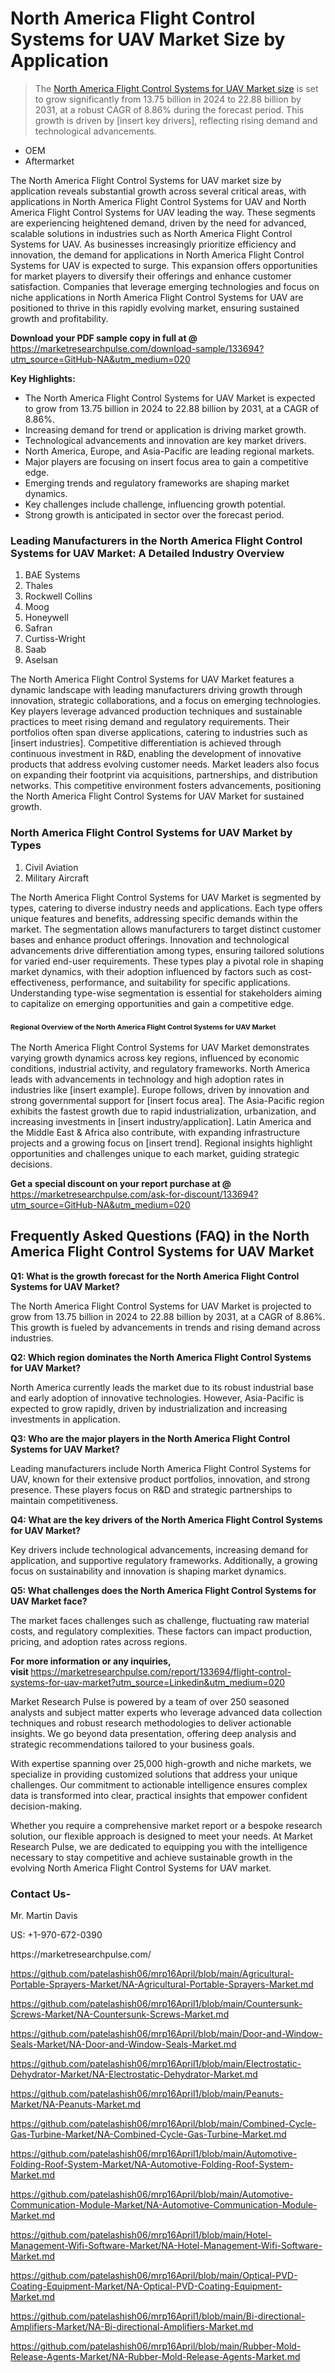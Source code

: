 <h1>North America Flight Control Systems for UAV Market&nbsp;Size by Application</h1><blockquote><p>The <a href="https://marketresearchpulse.com/download-sample/133694?utm_source=GitHub-NA&amp;utm_medium=020">North America Flight Control Systems for UAV Market size</a> is set to grow significantly from 13.75 billion in 2024 to 22.88 billion by 2031, at a robust CAGR of 8.86% during the forecast period. This growth is driven by [insert key drivers], reflecting rising demand and technological advancements.</p></blockquote><ul><li>OEM <li> Aftermarket</li></ul><p>The North America Flight Control Systems for UAV market size by application reveals substantial growth across several critical areas, with applications in North America Flight Control Systems for UAV and North America Flight Control Systems for UAV leading the way. These segments are experiencing heightened demand, driven by the need for advanced, scalable solutions in industries such as North America Flight Control Systems for UAV. As businesses increasingly prioritize efficiency and innovation, the demand for applications in North America Flight Control Systems for UAV is expected to surge. This expansion offers opportunities for market players to diversify their offerings and enhance customer satisfaction. Companies that leverage emerging technologies and focus on niche applications in North America Flight Control Systems for UAV are positioned to thrive in this rapidly evolving market, ensuring sustained growth and profitability.</p><p><strong>Download your PDF sample copy in full at @ </strong><a href="https://marketresearchpulse.com/download-sample/133694?utm_source=GitHub-NA&amp;utm_medium=020">https://marketresearchpulse.com/download-sample/133694?utm_source=GitHub-NA&amp;utm_medium=020</a></p><p><strong>Key Highlights: </strong></p><ul><li>The North America Flight Control Systems for UAV Market is expected to grow from 13.75 billion in 2024 to 22.88 billion by 2031, at a CAGR of 8.86%.</li><li>Increasing demand for trend or application is driving market growth.</li><li>Technological advancements and innovation are key market drivers.</li><li>North America, Europe, and Asia-Pacific are leading regional markets.</li><li>Major players are focusing on insert focus area to gain a competitive edge.</li><li>Emerging trends and regulatory frameworks are shaping market dynamics.</li><li>Key challenges include challenge, influencing growth potential.</li><li>Strong growth is anticipated in sector over the forecast period.</li></ul><h3>Leading Manufacturers in the North America Flight Control Systems for UAV Market: A Detailed Industry Overview</h3><ol><li>BAE Systems</li><li>Thales</li><li>Rockwell Collins</li><li>Moog</li><li>Honeywell</li><li>Safran</li><li>Curtiss-Wright</li><li>Saab</li><li>Aselsan</li></ol><div class="flex max-w-full flex-col flex-grow"><div class="min-h-8 text-message flex w-full flex-col items-end gap-2 whitespace-normal break-words [.text-message+&amp;]:mt-5" dir="auto" data-message-author-role="assistant" data-message-id="fd8432e4-4910-450d-b182-61b7bfb0a01f" data-message-model-slug="gpt-4o"><div class="flex w-full flex-col gap-1 empty:hidden first:pt-[3px]"><div class="markdown prose w-full break-words dark:prose-invert light"><p>The North America Flight Control Systems for UAV Market features a dynamic landscape with leading manufacturers driving growth through innovation, strategic collaborations, and a focus on emerging technologies. Key players leverage advanced production techniques and sustainable practices to meet rising demand and regulatory requirements. Their portfolios often span diverse applications, catering to industries such as [insert industries]. Competitive differentiation is achieved through continuous investment in R&amp;D, enabling the development of innovative products that address evolving customer needs. Market leaders also focus on expanding their footprint via acquisitions, partnerships, and distribution networks. This competitive environment fosters advancements, positioning the North America Flight Control Systems for UAV Market for sustained growth.</p></div></div></div></div><h3>North America Flight Control Systems for UAV Market by Types</h3><ol><li>Civil Aviation <li> Military Aircraft</li></ol><div class="flex max-w-full flex-col flex-grow"><div class="min-h-8 text-message flex w-full flex-col items-end gap-2 whitespace-normal break-words [.text-message+&amp;]:mt-5" dir="auto" data-message-author-role="assistant" data-message-id="084470be-0bb7-4664-bddf-5156b4f41249" data-message-model-slug="gpt-4o-mini"><div class="flex w-full flex-col gap-1 empty:hidden first:pt-[3px]"><div class="markdown prose w-full break-words dark:prose-invert light"><p>The North America Flight Control Systems for UAV Market is segmented by types, catering to diverse industry needs and applications. Each type offers unique features and benefits, addressing specific demands within the market. The segmentation allows manufacturers to target distinct customer bases and enhance product offerings. Innovation and technological advancements drive differentiation among types, ensuring tailored solutions for varied end-user requirements. These types play a pivotal role in shaping market dynamics, with their adoption influenced by factors such as cost-effectiveness, performance, and suitability for specific applications. Understanding type-wise segmentation is essential for stakeholders aiming to capitalize on emerging opportunities and gain a competitive edge.</p></div></div></div></div><h3><span style="font-size: 11px;">Regional Overview of the North America Flight Control Systems for UAV Market</span></h3><div class="flex max-w-full flex-col flex-grow"><div class="min-h-8 text-message flex w-full flex-col items-end gap-2 whitespace-normal break-words [.text-message+&amp;]:mt-5" dir="auto" data-message-author-role="assistant" data-message-id="e9038762-ce64-4e30-91c9-9bd413514231" data-message-model-slug="gpt-4o-mini"><div class="flex w-full flex-col gap-1 empty:hidden first:pt-[3px]"><div class="markdown prose w-full break-words dark:prose-invert light"><p>The North America Flight Control Systems for UAV Market demonstrates varying growth dynamics across key regions, influenced by economic conditions, industrial activity, and regulatory frameworks. North America leads with advancements in technology and high adoption rates in industries like [insert example]. Europe follows, driven by innovation and strong governmental support for [insert focus area]. The Asia-Pacific region exhibits the fastest growth due to rapid industrialization, urbanization, and increasing investments in [insert industry/application]. Latin America and the Middle East &amp; Africa also contribute, with expanding infrastructure projects and a growing focus on [insert trend]. Regional insights highlight opportunities and challenges unique to each market, guiding strategic decisions.</p></div></div></div></div><p><strong>Get a special discount on your report purchase at @ </strong><a href="https://marketresearchpulse.com/ask-for-discount/133694?utm_source=GitHub-NA&amp;utm_medium=020">https://marketresearchpulse.com/ask-for-discount/133694?utm_source=GitHub-NA&amp;utm_medium=020</a></p><h2>Frequently Asked Questions (FAQ) in the North America Flight Control Systems for UAV Market</h2><p><strong>Q1: What is the growth forecast for the North America Flight Control Systems for UAV Market?</strong></p><p>The North America Flight Control Systems for UAV Market is projected to grow from 13.75 billion in 2024 to 22.88 billion by 2031, at a CAGR of 8.86%. This growth is fueled by advancements in trends and rising demand across industries.</p><p><strong>Q2: Which region dominates the North America Flight Control Systems for UAV Market?</strong></p><p>North America currently leads the market due to its robust industrial base and early adoption of innovative technologies. However, Asia-Pacific is expected to grow rapidly, driven by industrialization and increasing investments in application.</p><p><strong>Q3: Who are the major players in the North America Flight Control Systems for UAV Market?</strong></p><p>Leading manufacturers include North America Flight Control Systems for UAV, known for their extensive product portfolios, innovation, and strong presence. These players focus on R&amp;D and strategic partnerships to maintain competitiveness.</p><p><strong>Q4: What are the key drivers of the North America Flight Control Systems for UAV Market?</strong></p><p>Key drivers include technological advancements, increasing demand for application, and supportive regulatory frameworks. Additionally, a growing focus on sustainability and innovation is shaping market dynamics.</p><p><strong>Q5: What challenges does the North America Flight Control Systems for UAV Market face?</strong></p><p>The market faces challenges such as challenge, fluctuating raw material costs, and regulatory complexities. These factors can impact production, pricing, and adoption rates across regions.</p><p><strong>For more information or any inquiries, visit&nbsp;</strong><a href="https://marketresearchpulse.com/report/133694/flight-control-systems-for-uav-market?utm_source=Linkedin&utm_medium=020">https://marketresearchpulse.com/report/133694/flight-control-systems-for-uav-market?utm_source=Linkedin&utm_medium=020</a></p><p>Market Research Pulse is powered by a team of over 250 seasoned analysts and subject matter experts who leverage advanced data collection techniques and robust research methodologies to deliver actionable insights. We go beyond data presentation, offering deep analysis and strategic recommendations tailored to your business goals.</p><p>With expertise spanning over 25,000 high-growth and niche markets, we specialize in providing customized solutions that address your unique challenges. Our commitment to actionable intelligence ensures complex data is transformed into clear, practical insights that empower confident decision-making.</p><p>Whether you require a comprehensive market report or a bespoke research solution, our flexible approach is designed to meet your needs. At Market Research Pulse, we are dedicated to equipping you with the intelligence necessary to stay competitive and achieve sustainable growth in the evolving North America Flight Control Systems for UAV market.</p><h3><strong>Contact Us-</strong></h3><p>Mr. Martin Davis</p><p>US: +1-970-672-0390</p><p>https://marketresearchpulse.com/</p><p><a href="https://github.com/patelashish06/mrp16April/blob/main/Agricultural-Portable-Sprayers-Market/NA-Agricultural-Portable-Sprayers-Market.md">https://github.com/patelashish06/mrp16April/blob/main/Agricultural-Portable-Sprayers-Market/NA-Agricultural-Portable-Sprayers-Market.md</a></p><p><a href="https://github.com/patelashish06/mrp16April1/blob/main/Countersunk-Screws-Market/NA-Countersunk-Screws-Market.md">https://github.com/patelashish06/mrp16April1/blob/main/Countersunk-Screws-Market/NA-Countersunk-Screws-Market.md</a></p><p><a href="https://github.com/patelashish06/mrp16April/blob/main/Door-and-Window-Seals-Market/NA-Door-and-Window-Seals-Market.md">https://github.com/patelashish06/mrp16April/blob/main/Door-and-Window-Seals-Market/NA-Door-and-Window-Seals-Market.md</a></p><p><a href="https://github.com/patelashish06/mrp16April1/blob/main/Electrostatic-Dehydrator-Market/NA-Electrostatic-Dehydrator-Market.md">https://github.com/patelashish06/mrp16April1/blob/main/Electrostatic-Dehydrator-Market/NA-Electrostatic-Dehydrator-Market.md</a></p><p><a href="https://github.com/patelashish06/mrp16April1/blob/main/Peanuts-Market/NA-Peanuts-Market.md">https://github.com/patelashish06/mrp16April1/blob/main/Peanuts-Market/NA-Peanuts-Market.md</a></p><p><a href="https://github.com/patelashish06/mrp16April/blob/main/Combined-Cycle-Gas-Turbine-Market/NA-Combined-Cycle-Gas-Turbine-Market.md">https://github.com/patelashish06/mrp16April/blob/main/Combined-Cycle-Gas-Turbine-Market/NA-Combined-Cycle-Gas-Turbine-Market.md</a></p><p><a href="https://github.com/patelashish06/mrp16April1/blob/main/Automotive-Folding-Roof-System-Market/NA-Automotive-Folding-Roof-System-Market.md">https://github.com/patelashish06/mrp16April1/blob/main/Automotive-Folding-Roof-System-Market/NA-Automotive-Folding-Roof-System-Market.md</a></p><p><a href="https://github.com/patelashish06/mrp16April/blob/main/Automotive-Communication-Module-Market/NA-Automotive-Communication-Module-Market.md">https://github.com/patelashish06/mrp16April/blob/main/Automotive-Communication-Module-Market/NA-Automotive-Communication-Module-Market.md</a></p><p><a href="https://github.com/patelashish06/mrp16April1/blob/main/Hotel-Management-Wifi-Software-Market/NA-Hotel-Management-Wifi-Software-Market.md">https://github.com/patelashish06/mrp16April1/blob/main/Hotel-Management-Wifi-Software-Market/NA-Hotel-Management-Wifi-Software-Market.md</a></p><p><a href="https://github.com/patelashish06/mrp16April/blob/main/Optical-PVD-Coating-Equipment-Market/NA-Optical-PVD-Coating-Equipment-Market.md">https://github.com/patelashish06/mrp16April/blob/main/Optical-PVD-Coating-Equipment-Market/NA-Optical-PVD-Coating-Equipment-Market.md</a></p><p><a href="https://github.com/patelashish06/mrp16April1/blob/main/Bi-directional-Amplifiers-Market/NA-Bi-directional-Amplifiers-Market.md">https://github.com/patelashish06/mrp16April1/blob/main/Bi-directional-Amplifiers-Market/NA-Bi-directional-Amplifiers-Market.md</a></p><p><a href="https://github.com/patelashish06/mrp16April/blob/main/Rubber-Mold-Release-Agents-Market/NA-Rubber-Mold-Release-Agents-Market.md">https://github.com/patelashish06/mrp16April/blob/main/Rubber-Mold-Release-Agents-Market/NA-Rubber-Mold-Release-Agents-Market.md</a></p>